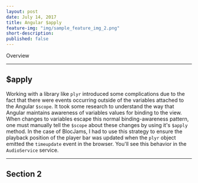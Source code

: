 ```yaml
---
layout: post
date: July 14, 2017
title: Angular $apply
feature-img: "img/sample_feature_img_2.png"
short-description:
published: false
---
```


Overview

---

## $apply

Working with a library like `plyr` introduced some complications due to the fact that there were events occurring outside of the variables attached to the Angular `$scope`. It took some research to understand the way that Angular maintains awareness of variables values for binding to the view. When changes to variables escape this normal binding-awareness pattern, one must manually tell the `$scope` about these changes by using it's `$apply` method. In the case of BlocJams, I had to use this strategy to ensure the playback position of the player bar was updated when the `plyr` object emitted the `timeupdate` event in the browser. You'll see this behavior in the `AudioService` service.

---

## Section 2

<content>
